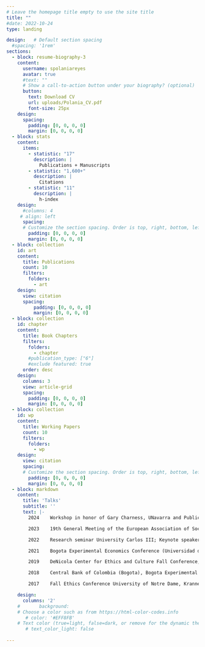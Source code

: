 ```yaml
---
# Leave the homepage title empty to use the site title
title: ""
#date: 2022-10-24
type: landing

design:   # Default section spacing
  #spacing: '1rem'
sections:
  - block: resume-biography-3
    content: 
      username: spolaniareyes
      avatar: true
      #text: ""
      # Show a call-to-action button under your biography? (optional)
      button:
        text: Download CV
        url: uploads/Polania_CV.pdf
        font-size: 25px
    design:
      spacing:
        padding: [0, 0, 0, 0]
        margin: [0, 0, 0, 0]
  - block: stats
    content:
      items:
        - statistic: "17"
          description: |
            Publications + Manuscripts 
        - statistic: "1,600+"
          description: |
            Citations
        - statistic: "11"
          description: |
            h-index
    design:
      #columns: 4
     # align: left    
      spacing:
      # Customize the section spacing. Order is top, right, bottom, left.
        padding: [0, 0, 0, 0]
        margin: [0, 0, 0, 0]
  - block: collection
    id: art
    content:
      title: Publications
      count: 10
      filters:
        folders:
          - art
    design:
      view: citation
      spacing:
          padding: [0, 0, 0, 0]
          margin: [0, 0, 0, 0]
  - block: collection
    id: chapter
    content:
      title: Book Chapters
      filters:
        folders:
          - chapter
        #publication_type: ["6"]
        #exclude featured: true   
      order: desc
    design:
      columns: 3
      view: article-grid
      spacing:
        padding: [0, 0, 0, 0]
        margin: [0, 0, 0, 0]
  - block: collection
    id: wp
    content:
      title: Working Papers
      count: 10
      filters:
        folders:
          - wp
    design:
      view: citation
      spacing:
      # Customize the section spacing. Order is top, right, bottom, left.
        padding: [0, 0, 0, 0]
        margin: [0, 0, 0, 0]
  - block: markdown
    content:
      title: 'Talks'
      subtitle: ''
      text: |-
        2024 	Workshop in honor of Gary Charness, UNavarra and Public University of Navarra, organizer. Invited speaker; Workshop in honor of Marie Claire Villeval, University Carlos II. Keynote speaker, Neuroscience, Cognition and Behavioral Economics Conference III edition, UN Development program.

        2023	19th General Meeting of the European Association of Social Psychology, Latin American and the Caribbean Economic Association (LACEA) Annual Meeting

        2022	Research seminar University Carlos III; Keynote speaker, Neuroscience, Cognition and Behavioral Economics Conference Pontifical Xavierian University, Invited speaker United Nations University World Institute for Development Economics Research (UNU-WIDER), VII Colombian Economic Congress

        2021	Bogota Experimental Economics Conference (Universidad del Rosario). CREDO Econ and CST Virtual Workshop, NCID seminar, Universidad de Navarra

        2019	DeNicola Center for Ethics and Culture Fall Conference, U Notre Dame. Building Sustainable Peace: Ideas, Evidence, and Strategies, Kroc Institute for Peace Studies, University of Notre Dame. Catholic Peacebuilding and Mining: Integral Peace, Development, and Ecology, Kroc Institute for Peace Studies, University of Notre Dame. Symposium speaker at the Paul Volcker Symposium in Behavioral Economics, Maxwell School of Citizenship and Public Affairs, Syracuse University. LACEA BRAIN First Annual Meeting, Washington, DC. Guest speaker at CAL alumni Association, UC Berkeley. 

        2018	Central Bank of Colombia (Bogota), Bogota Experimental Economics Conference (Universidad del Rosario), Central Bank of Colombia (Medellin), McGrath Institute for Church Life, Kellogg Institute for International Studies, National Planning Department (DNP-COL)

        2017	Fall Ethics Conference University of Notre Dame, Krannert School of Management Purdue University, First Latin-American Workshop on Experimental and Behavioral Social Sciences (LAWEBESS), Advances in Field Experiments (UChicago), UC Berkeley, University of Los Andes, University of Massachusetts-Amherst, University of Notre Dame Economics, Pontifical Xavierian University, NYU CESS 10th Annual Experimental Political Science Conference.

    design:
      columns: '2'
    #       background:
    # Choose a color such as from https://html-color-codes.info
       # color: '#EFF8FB'
    # Text color (true=light, false=dark, or remove for the dynamic theme color).
       # text_color_light: false
 
---
```


